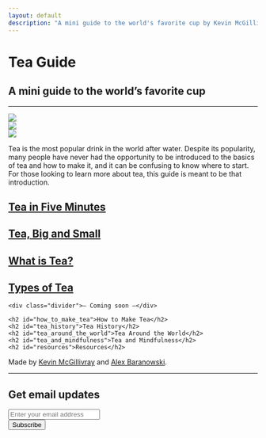 ```yaml
---
layout: default
description: "A mini guide to the world's favorite cup by Kevin McGillivray and Alex Baranowski."
---
```


<div class="cover">
  <div class="container">
    <h1 id="tea_guide">Tea Guide</h1>
    <h2 class="lead">A mini guide to the world’s favorite cup</h2>
    <hr>
    <div class="row">
      <div class="col-sm-12"><img src="{{ site.baseurl }}/img/tea-1.jpg"></div>
      <div class="col-sm-6"><img src="{{ site.baseurl }}/img/tea-7.jpg"></div>
      <div class="col-sm-6"><img src="{{ site.baseurl }}/img/tea-8.jpg"></div>
    </div>
  </div>
</div>

<div class="col-md-7 center-block" id="contents">
  <p><span class="drop-cap">T</span>ea is the most popular drink in the world after water. Despite its popularity, many people have never had the opportunity to be introduced to the basics of tea and how to make it, and it can be confusing to know where to start. For those looking to learn more about tea, this guide is meant to be that introduction.</p>

  <div class="table-of-contents">
    <a href="/tea-in-five-minutes"><h2 id="tea_in_five_minutes">Tea in Five Minutes</h2></a>
    <a href="/tea-big-and-small"><h2>Tea, Big and Small</h2></a>
    <a href="/what-is-tea"><h2>What is Tea?</h2></a>
    <a href="/types-of-tea"><h2 id="types_of_tea">Types of Tea</h2></a>

    <div class="divider">— Coming soon —</div>

    <h2 id="how_to_make_tea">How to Make Tea</h2>
    <h2 id="tea_history">Tea History</h2>
    <h2 id="tea_around_the_world">Tea Around the World</h2>
    <h2 id="tea_and_mindfulness">Tea and Mindfulness</h2>
    <h2 id="resources">Resources</h2>
  </div>
</div>

<footer>
  <div class="container">
    <div class="row">
      <div class="col-md-12">
        <p>Made by <a href="http://twitter.com/kev_mcg">Kevin McGillivray</a> and <a href="http://twitter.com/ahbaranowski">Alex Baranowski</a>.</p>
        <div class="col-md-6 center-block">
          <hr>
          <h2>Get email updates</h2>
          <form action="https://tinyletter.com/tea-guide" method="post" target="popupwindow" onsubmit="window.open('https://tinyletter.com/tea-guide', 'popupwindow', 'scrollbars=yes,width=800,height=600');return true">
            <div class="form-group">
              <input class="form-control" type="text" name="email" id="tlemail" placeholder="Enter your email address" />
              <input type="hidden" value="1" name="embed"/>
            </div>
            <input class="btn btn-default" type="submit" value="Subscribe" />
          </form>
        </div>
      </div>
    </div>
  </div>
</footer>
